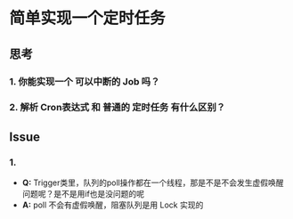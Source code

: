 # 简单实现一个定时任务
## 思考
### 1. 你能实现一个 可以中断的 Job 吗？  
### 2. 解析 Cron表达式 和 普通的 定时任务 有什么区别？

## Issue
### 1. 
- **Q:**  Trigger类里，队列的poll操作都在一个线程，那是不是不会发生虚假唤醒问题呢？是不是用if也是没问题的呢
- **A:** poll 不会有虚假唤醒，阻塞队列是用 Lock 实现的